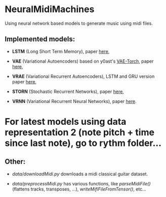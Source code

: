 # NeuralMidiMachines

 Using neural network based models to generate music using midi files. 

## Implemented models:

 * **LSTM** (Long Short Term Memory), paper [here](http://web.eecs.utk.edu/~itamar/courses/ECE-692/Bobby_paper1.pdf),

 * **VAE** (Variational Autoencoders) based on y0ast's [VAE-Torch](https://github.com/y0ast/VAE-Torch), paper [here](https://arxiv.org/abs/1411.7610),
 
 * **VRAE** (Variational Recurrent Autoencoders), LSTM and GRU version paper [here](https://arxiv.org/abs/1412.6581),

 * **STORN** (Stochastic Recurrent Networks), paper [here](https://arxiv.org/abs/1411.7610),

 * **VRNN** (Variational Recurrent Neural Networks), paper [here](https://arxiv.org/abs/1506.02216).

# For latest models using data representation 2 (note pitch + time since last note), go to rythm folder...

## Other:
 
 * *data/downloadMidi.py* downloads a midi classical guitar dataset.
 
 * *data/preprocessMidi.py* has various functions, like *parseMidiFile()* (flattens tracks, transposes, ...), *writeMifiFileFromTensor()*, etc...
